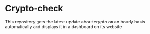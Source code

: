 # Crypto-check
This repository gets the latest update about crypto on an hourly basis automatically and displays it in a dashboard on its website
